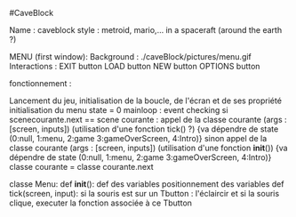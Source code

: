 #CaveBlock

Name : caveblock
style : metroid, mario,... in a spaceraft (around the earth ?)

MENU (first window):
    Background : ./caveBlock/pictures/menu.gif
    Interactions :  EXIT button
                    LOAD button
                    NEW button
                    OPTIONS button

fonctionnement :

Lancement du jeu,
initialisation de la boucle, de l'écran et de ses propriété
initialisation du menu
state = 0
mainloop :
    event checking
    si scenecourante.next == scene courante :
        appel de la classe courante (args : [screen, inputs]) (utilisation d'une fonction tick() ?) {va dépendre de state (0:null, 1:menu, 2:game 3:gameOverScreen, 4:Intro)}
    sinon
        appel de la classe courante (args : [screen, inputs]) (utilisation d'une fonction __init__()) {va dépendre de state (0:null, 1:menu, 2:game 3:gameOverScreen, 4:Intro)}
    classe courante = classe courante.next

classe Menu:
    def __init__():
        def des variables
        positionnement des variables
    def tick(screen, input):
        si la souris est sur un Tbutton : l'éclaircir et si la souris clique, executer la fonction associée à ce Tbutton